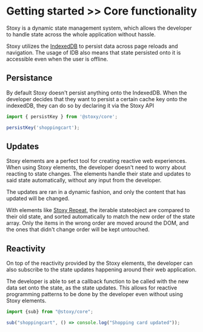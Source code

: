 # Getting started >> Core functionality

Stoxy is a dynamic state management system, which allows the developer to handle state across the whole
application without hassle.

Stoxy utilizes the [IndexedDB](https://developer.mozilla.org/en-US/docs/Web/API/IndexedDB_API) to persist
data across page reloads and navigation. The usage of IDB also means that state persisted onto it is accessible
even when the user is offline.

## Persistance

By default Stoxy doesn't persist anything onto the IndexedDB. When the developer decides that they want to
persist a certain cache key onto the indexedDB, they can do so by declaring it via the Stoxy API

```js copy
import { persistKey } from '@stoxy/core';

persistKey('shoppingcart');
```

## Updates

Stoxy elements are a perfect tool for creating reactive web experiences. When using Stoxy elements, the developer
doesn't need to worry about reacting to state changes. The elements handle their state and updates to said state
automatically, without any input from the developer.

The updates are ran in a dynamic fashion, and only the content that has updated will be changed.

With elements like [Stoxy Repeat](https://stoxy.dev/docs/components/stoxy-repeat), the iterable stateobject are 
compared to their old state, and sorted automatically to match the new order of the
state array. Only the items in the wrong order are moved around the DOM, and the ones that didn't change order
will be kept untouched.

## Reactivity

On top of the reactivity provided by the Stoxy elements, the developer can also subscribe to the 
state updates happening around their web application.

The developer is able to set a callback function to be called with the new data set onto the state, as the
state updates. This allows for reactive programming patterns to be done by the developer even without using
Stoxy elements.

```js copy
import {sub} from "@stoxy/core";

sub("shoppingcart", () => console.log("Shopping card updated"));
```
